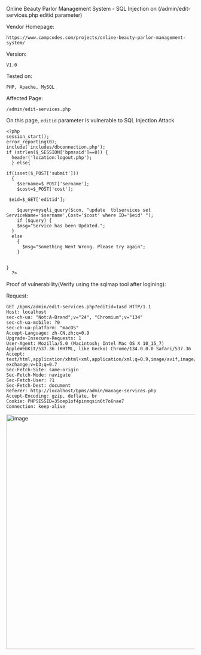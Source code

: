 Online Beauty Parlor Management System - SQL Injection on (/admin/edit-services.php editid parameter) 

Vendor Homepage:

```
https://www.campcodes.com/projects/online-beauty-parlor-management-system/
```

Version: 

```
V1.0
```

Tested on: 

```
PHP, Apache, MySQL
```

Affected Page:

```
/admin/edit-services.php
```

On this page, `editid` parameter is vulnerable to SQL Injection Attack

```
<?php
session_start();
error_reporting(0);
include('includes/dbconnection.php');
if (strlen($_SESSION['bpmsaid']==0)) {
  header('location:logout.php');
  } else{

if(isset($_POST['submit']))
  {
    $sername=$_POST['sername'];
    $cost=$_POST['cost'];
   
 $eid=$_GET['editid'];
     
    $query=mysqli_query($con, "update  tblservices set ServiceName='$sername',Cost='$cost' where ID='$eid' ");
    if ($query) {
    $msg="Service has been Updated.";
  }
  else
    {
      $msg="Something Went Wrong. Please try again";
    }

  
}
  ?>
```

Proof of vulnerability(Verify using the sqlmap tool after logining):

Request:

```
GET /bpms/admin/edit-services.php?editid=1asd HTTP/1.1
Host: localhost
sec-ch-ua: "Not:A-Brand";v="24", "Chromium";v="134"
sec-ch-ua-mobile: ?0
sec-ch-ua-platform: "macOS"
Accept-Language: zh-CN,zh;q=0.9
Upgrade-Insecure-Requests: 1
User-Agent: Mozilla/5.0 (Macintosh; Intel Mac OS X 10_15_7) AppleWebKit/537.36 (KHTML, like Gecko) Chrome/134.0.0.0 Safari/537.36
Accept: text/html,application/xhtml+xml,application/xml;q=0.9,image/avif,image/webp,image/apng,*/*;q=0.8,application/signed-exchange;v=b3;q=0.7
Sec-Fetch-Site: same-origin
Sec-Fetch-Mode: navigate
Sec-Fetch-User: ?1
Sec-Fetch-Dest: document
Referer: http://localhost/bpms/admin/manage-services.php
Accept-Encoding: gzip, deflate, br
Cookie: PHPSESSID=35oep1of4pinmqsin6t7o6nae7
Connection: keep-alive
```

<img width="960" height="626" alt="image" src="https://github.com/user-attachments/assets/f36c9b90-6cd1-448a-8749-f1349bb150f1" />





